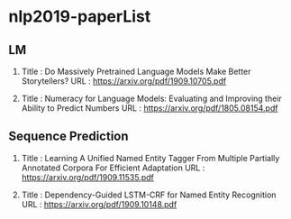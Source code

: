# nlp2019-paperList


## LM
1. Title : Do Massively Pretrained Language Models Make Better Storytellers?
   URL :  https://arxiv.org/pdf/1909.10705.pdf

2. Title : Numeracy for Language Models: Evaluating and Improving their Ability to Predict Numbers
   URL :  https://arxiv.org/pdf/1805.08154.pdf


## Sequence Prediction 

1. Title : Learning A Unified Named Entity Tagger From Multiple Partially Annotated Corpora For Efficient Adaptation
   URL : https://arxiv.org/pdf/1909.11535.pdf
   
2. Title : Dependency-Guided LSTM-CRF for Named Entity Recognition
   URL : https://arxiv.org/pdf/1909.10148.pdf
